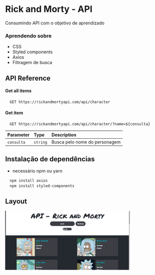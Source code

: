 
# Rick and Morty - API
Consumindo API com o objetivo de aprendizado
### Aprendendo sobre
- CSS
- Styled components
- Axios
- Filtragem de busca
## API Reference

#### Get all items

```http
  GET https://rickandmortyapi.com/api/character
```
#### Get item 

```http
  GET https://rickandmortyapi.com/api/character/?name=${consulta}
```

| Parameter | Type     | Description                       |
| :-------- | :------- | :-------------------------------- |
| `consulta`      | `string` | Busca pelo nome do personagem |


  
## Instalação de dependências
- necessário npm ou yarn 
```bash 
  npm install axios
  npm install styled-components
```
    
## Layout

<img src="/img1.png" width="400" higth="300"/> <br />

  
